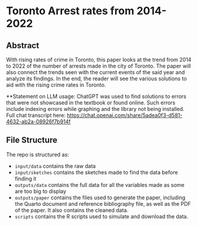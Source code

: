 # Toronto Arrest rates from 2014-2022

## Abstract

With rising rates of crime in Toronto, this paper looks at the trend from 2014 to 2022 of the number of arrests made in the city of Toronto. The paper will also connect the trends seen with the current events of the said year and analyze its findings. In the end, the reader will see the various solutions to aid with the rising crime rates in Toronto.

**Statement on LLM usage: ChatGPT was used to find solutions to errors that were not showcased in the textbook or found online. Such errors include indexing errors while graphing and the library not being installed. Full chat transcript here: https://chat.openai.com/share/5adea0f3-d581-4632-ab2a-08926f7b914f

## File Structure

The repo is structured as:

-   `input/data` contains the raw data
-   `input/sketches` contains the sketches made to find the data before finding it
-    `outputs/data` contains the full data for all the variables made as some are too big to display
-   `outputs/paper` contains the files used to generate the paper, including the Quarto document and reference bibliography file, as well as the PDF of the paper. It also contains the cleaned data.
-   `scripts` contains the R scripts used to simulate and download the data.
